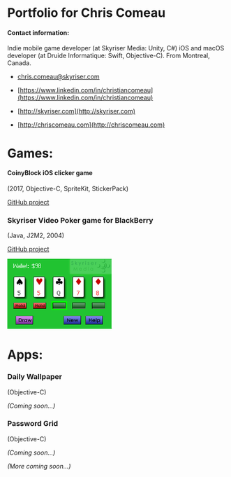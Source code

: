 # Portfolio for Chris Comeau

#### Contact information:

Indie mobile game developer (at Skyriser Media: Unity, C#) 
iOS and macOS developer (at Druide Informatique: Swift, Objective-C). From Montreal, Canada.

* [chris.comeau@skyriser.com](mailto:chris.comeau@skyriser.com)

* [https://www.linkedin.com/in/christiancomeau](https://www.linkedin.com/in/christiancomeau)

* [http://skyriser.com](http://skyriser.com)

* [http://chriscomeau.com](http://chriscomeau.com)



# Games:
#### CoinyBlock iOS clicker game 
(2017, Objective-C, SpriteKit, StickerPack)

[GitHub project](https://github.com/chriscomeau/CoinyBlock)


### Skyriser Video Poker game for BlackBerry 
(Java, J2M2, 2004)


[GitHub project](https://github.com/chriscomeau/SkyriserVideoPoker)

![screenshot 1](https://github.com/chriscomeau/SkyriserVideoPoker/blob/master/images/handango_poker1.gif)


# Apps:

### Daily Wallpaper 
(Objective-C)

_(Coming soon...)_




### Password Grid 
(Objective-C)

_(Coming soon...)_






_(More coming soon...)_
